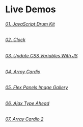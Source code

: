 # Live Demos

###### [01. JavaScript Drum Kit](https://mahbub.me/project/JavaScript-Projects/01.JavaScript-Drum-Kit/)
###### [02. Clock](https://mahbub.me/project/JavaScript-Projects/02.CSS+JS-Clock/)
###### [03. Update CSS Variables With JS](https://mahbub.me/project/JavaScript-Projects/03.Update-CSS-Variables-With-JS/)
###### [04. Array Cardio](https://mahbub.me/project/JavaScript-Projects/04.Array-Cardio-Day-1/)
###### [05. Flex Panels Image Gallery](https://mahbub.me/project/JavaScript-Projects/05.Flex-Panels-Image-Gallery/)
###### [06. Ajax Type Ahead](https://mahbub.me/project/JavaScript-Projects/06.Ajax-Type-Ahead/)
###### [07. Array Cardio 2](http://mahbub.me/project/JavaScript-Projects/07.Array-Cardio-Day-2/)